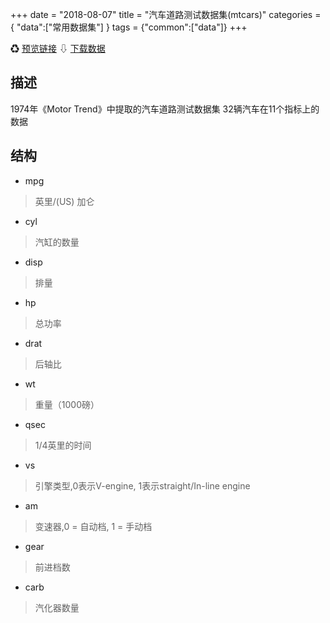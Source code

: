 +++
date = "2018-08-07"
title = "汽车道路测试数据集(mtcars)"
categories = { "data":["常用数据集"] }
tags = {"common":["data"]}
+++

&#9851;&nbsp;[预览链接](/data/mtcars)
&#8681;&nbsp;[下载数据](/download/mtcars)

## 描述
1974年《Motor Trend》中提取的汽车道路测试数据集
32辆汽车在11个指标上的数据

## 结构

 - mpg
 >英里/(US) 加仑
 - cyl
 >汽缸的数量
 - disp
 >排量
 - hp
 >总功率
 - drat
 >后轴比
 - wt
 >重量（1000磅）
 - qsec
 >1/4英里的时间
 - vs
 >引擎类型,0表示V-engine, 1表示straight/In-line engine
 - am
 >变速器,0 = 自动档, 1 = 手动档
 - gear
 >前进档数
 - carb
 >汽化器数量
 